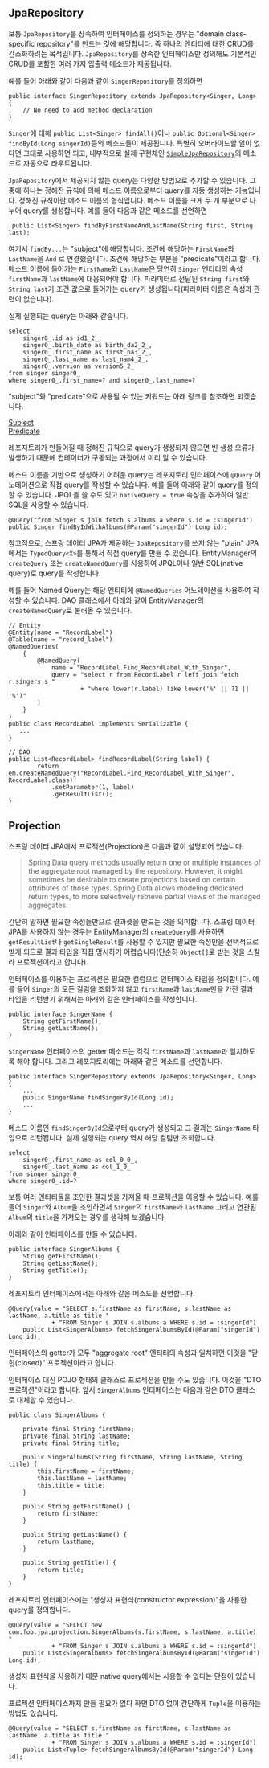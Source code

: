 ## JpaRepository 

보통 `JpaRepository`를 상속하여 인터페이스를 정의하는 경우는 "domain class-specific repository"를 만드는 것에 해당합니다. 즉 하나의 엔티티에 대한 CRUD를 간소화하려는 목적입니다. `JpaRepository`를 상속한 인터페이스만 정의해도 기본적인 CRUD를 포함한 여러 가지 입출력 메소드가 제공됩니다. 

예를 들어 아래와 같이 다음과 같이 `SingerRepository`를 정의하면

```
public interface SingerRepository extends JpaRepository<Singer, Long> {
    // No need to add method declaration
}
```

`Singer`에 대해 `public List<Singer> findAll()`이나 `public Optional<Singer> findById(Long singerId)`등의 메소드들이 제공됩니다. 특별히 오버라이드할 일이 없다면 그대로 사용하면 되고, 내부적으로 실제 구현체인 [`SimpleJpaRepository`](https://docs.spring.io/spring-data/jpa/docs/2.7.9/api/org/springframework/data/jpa/repository/support/SimpleJpaRepository.html)의 메소드로 자동으로 라우트됩니다.

`JpaRepository`에서 제공되지 않는 query는 다양한 방법으로 추가할 수 있습니다. 그중에 하나는 정해진 규칙에 의해 메소드 이름으로부터 query를 자동 생성하는 기능입니다. 정해진 규칙이란 메소드 이름의 형식입니다. 메소드 이름을 크게 두 개 부분으로 나누어 query를 생성합니다. 예를 들어 다음과 같은 메소드를 선언하면

```
 public List<Singer> findByFirstNameAndLastName(String first, String last); 
```
여기서 `findBy...`는 "subject"에 해당합니다. 조건에 해당하는 `FirstName`와 `LastName`을 `And` 로 연결했습니다. 조건에 해당하는 부분을 "predicate"이라고 합니다. 메소드 이름에 들어가는 `FirstName`와 `LastName`은 당연히 `Singer` 엔티티의 속성 `firstName`과 `lastName`에 대응되어야 합니다. 파라미터로 전달된 `String first`와 `String last`가 조건 값으로 들어가는 query가 생성됩니다(파라미터 이름은 속성과 관련이 없습니다).  

실제 실행되는 query는 아래와 같습니다.

```
select 
	singer0_.id as id1_2_, 
	singer0_.birth_date as birth_da2_2_, 
	singer0_.first_name as first_na3_2_, 
	singer0_.last_name as last_nam4_2_, 
	singer0_.version as version5_2_ 
from singer singer0_ 
where singer0_.first_name=? and singer0_.last_name=?
```
"subject"와 "predicate"으로 사용될 수 있는 키워드는 아래 링크를 참조하면 되겠습니다.

[Subject](https://docs.spring.io/spring-data/jpa/docs/2.7.x/reference/html/#appendix.query.method.subject)  
[Predicate](https://docs.spring.io/spring-data/jpa/docs/2.7.x/reference/html/#appendix.query.method.predicate)

레포지토리가 만들어질 때 정해진 규칙으로 query가 생성되지 않으면 빈 생성 오류가 발생하기 때문에 컨테이너가 구동되는 과정에서 미리 알 수 있습니다. 

메소드 이름을 기반으로 생성하기 어려운 query는 레포지토리 인터페이스에 `@Query` 어노테이션으로 직접 query를 작성할 수 있습니다. 예를 들어 아래와 같이 query를 정의할 수 있습니다. JPQL을 쓸 수도 있고 `nativeQuery = true` 속성을 추가하여 일반 SQL을 사용할 수 있습니다.

```
@Query("from Singer s join fetch s.albums a where s.id = :singerId")
public Singer findByIdWithAlbums(@Param("singerId") Long id);
```

참고적으로, 스프링 데이터 JPA가 제공하는 `JpaRepository`를 쓰지 않는 "plain" JPA에서는 `TypedQuery<X>`를 통해서 직접 query를 만들 수 있습니다. EntityManager의 `createQuery` 또는 `createNamedQuery`를 사용하여 JPQL이나 일반 SQL(native query)로 query를 작성합니다.  

예를 들어 Named Query는 해당 엔티티에 `@NamedQueries` 어노테이션을 사용하여 작성할 수 있습니다. DAO 클래스에서 아래와 같이 EntityManager의 `createNamedQuery`로 불러올 수 있습니다.

```
// Entity
@Entity(name = "RecordLabel")
@Table(name = "record_label")
@NamedQueries(
	{
		@NamedQuery(
			name = "RecordLabel.Find_RecordLabel_With_Singer",
			query = "select r from RecordLabel r left join fetch r.singers s "
					+ "where lower(r.label) like lower('%' || ?1 || '%')"
		)
	}
)
public class RecordLabel implements Serializable {
   ...
}

// DAO
public List<RecordLabel> findRecordLabel(String label) {
		return em.createNamedQuery("RecordLabel.Find_RecordLabel_With_Singer", RecordLabel.class)
			.setParameter(1, label)
			.getResultList();
}
```

## Projection

스프링 데이터 JPA에서 프로젝션(Projection)은 다음과 같이 설명되어 있습니다.

>Spring Data query methods usually return one or multiple instances of the aggregate root managed by the repository. However, it might sometimes be desirable to create projections based on certain attributes of those types. Spring Data allows modeling dedicated return types, to more selectively retrieve partial views of the managed aggregates.

간단히 말하면 필요한 속성들만으로 결과셋을 만드는 것을 의미합니다. 스프링 데이터 JPA를 사용하지 않는 경우는 EntityManager의 `createQuery`를 사용하면 `getResultList`나 `getSingleResult`를 사용할 수 있지만 필요한 속성만을 선택적으로 받게 되므로 결과 타입을 직접 명시하기 어렵습니다(단순히 `Object[]`로 받는 것을 스칼라 프로젝션이라고 합니다).  

인터페이스를 이용하는 프로젝션은 필요한 컬럼으로 인터페이스 타입을 정의합니다. 예를 들어 `Singer`의 모든 컬럼을 조회하지 않고 `firstName`과 `lastName`만을 가진 결과 타입을 리턴받기 위해서는 아래와 같은 인터페이스를 작성합니다.

```
public interface SingerName {	
	String getFirstName();
	String getLastName();
}
```
`SingerName` 인터페이스의 getter 메소드는 각각 `firstName`과 `lastName`과 일치하도록 해야 합니다. 그리고 레포지토리에는 아래와 같은 메소드를 선언합니다.

```
public interface SingerRepository extends JpaRepository<Singer, Long> {
    ...
	public SingerName findSingerById(Long id);
	...
}
```
메소드 이름인 `findSingerById`으로부터 query가 생성되고 그 결과는 `SingerName` 타입으로 리턴됩니다. 실제 실행되는 query 역시 해당 컬럼만 조회합니다.

```
select 
	singer0_.first_name as col_0_0_, 
	singer0_.last_name as col_1_0_ 
from singer singer0_ 
where singer0_.id=?
```

보통 여러 엔티티들을 조인한 결과셋을 가져올 때 프로젝션을 이용할 수 있습니다. 예를 들어 `Singer`와 `Album`을 조인하면서 `Singer`의 `firstName`과 `lastName` 그리고 연관된 `Album`의 `title`을 가져오는 경우를 생각해 보겠습니다.  

아래와 같이 인터페이스를 만들 수 있습니다. 

```
public interface SingerAlbums {	
	String getFirstName();
	String getLastName();
	String getTitle();	
}
```
레포지토리 인터페이스에서는 아래와 같은 메소드를 선언합니다. 

```
@Query(value = "SELECT s.firstName as firstName, s.lastName as lastName, a.title as title "
			+ "FROM Singer s JOIN s.albums a WHERE s.id = :singerId")
	public List<SingerAlbums> fetchSingerAlbumsById(@Param("singerId") Long id);
```
인터페이스의 getter가 모두 "aggregate root" 엔티티의 속성과 일치하면 이것을 "닫힌(closed)" 프로젝션이라고 합니다. 

인터페이스 대신 POJO 형태의 클래스로 프로젝션을 만들 수도 있습니다. 이것을 "DTO 프로젝션"이라고 합니다.  앞서 `SingerAlbums` 인터페이스는 다음과 같은 DTO 클래스로 대체할 수 있습니다.  

```
public class SingerAlbums {
	
	private final String firstName;
	private final String lastName;
	private final String title;
		
	public SingerAlbums(String firstName, String lastName, String title) {
		this.firstName = firstName;
		this.lastName = lastName;
		this.title = title;		
	}

	public String getFirstName() {
		return firstName;
	}

	public String getLastName() {
		return lastName;
	}

	public String getTitle() {
		return title;
	}	
}
```
레포지토리 인터페이스에는 "생성자 표현식(constructor expression)"을 사용한 query를 정의합니다.

```
@Query(value = "SELECT new com.foo.jpa.projection.SingerAlbums(s.firstName, s.lastName, a.title) "
			+ "FROM Singer s JOIN s.albums a WHERE s.id = :singerId")
	public List<SingerAlbums> fetchSingerAlbumsById(@Param("singerId") Long id);
```
생성자 표현식을 사용하기 때문 native query에서는 사용할 수 없다는 단점이 있습니다.  

프로젝션 인터페이스까지 만들 필요가 없다 하면 DTO 없이 간단하게 `Tuple`을 이용하는 방법도 있습니다. 

```
@Query(value = "SELECT s.firstName as firstName, s.lastName as lastName, a.title as title "
			+ "FROM Singer s JOIN s.albums a WHERE s.id = :singerId")
	public List<Tuple> fetchSingerAlbumsById(@Param("singerId") Long id);
```

